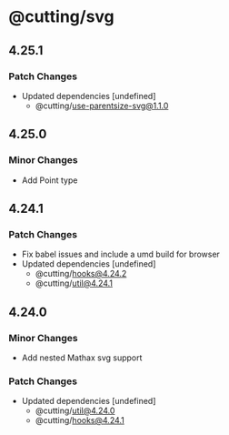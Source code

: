 # @cutting/svg

## 4.25.1

### Patch Changes

- Updated dependencies [undefined]
  - @cutting/use-parentsize-svg@1.1.0

## 4.25.0

### Minor Changes

- Add Point type

## 4.24.1

### Patch Changes

- Fix babel issues and include a umd build for browser
- Updated dependencies [undefined]
  - @cutting/hooks@4.24.2
  - @cutting/util@4.24.1

## 4.24.0

### Minor Changes

- Add nested Mathax svg support

### Patch Changes

- Updated dependencies [undefined]
  - @cutting/util@4.24.0
  - @cutting/hooks@4.24.1
